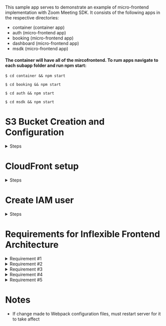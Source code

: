 
This sample app serves to demonstrate an example of micro-frontend implementation with Zoom Meeting SDK. It consists of the following apps in the respective directories:

* container (container app)
* auth (micro-frontend app)
* booking (micro-frontend app)
* dashboard (micro-frontend app)
* msdk (micro-frontend app)

#### The container will have all of the mircofrontend. To rum apps navigate to each subapp folder and run npm start: 

 `$ cd container && npm start `

 `$ cd booking && npm start `

 `$ cd auth && npm start `

` $ cd msdk && npm start `

# S3 Bucket Creation and Configuration
<details>
<summary> Steps </summary>
<ul>
<li> Go to AWS Management Console and use the search bar to find S3 </li>
<li> Click Create Bucket</li>
<li> Specify an AWS Region</li>
<li> Provide unique Bucket Name and click Create Bucket</li>
<li> Click the new Bucket you have created from the Bucket list.</li>
<li>Select Properties</li>
<li>Scroll down to Static website hosting and click Edit</li>
<li>Change to Enable</li>
<li>Enter index.html in the Index document field</li>
<li>Click Edit in Block all public access</li>
<li>Untick the Block all public access box.</li>
<li>Click Save changes</li>
<li>Type confirm in the field and click Confirm</li>
<li>Find the Bucket Policy and click Edit</li>
<li>Click Policy generator</li>
<li>Change Policy type to S3 Bucket Policy</li>
<li>Set Principle to *</li>
<li> Copy the S3 bucket ARN to add to the ARN field and add /* to the end.
eg: arn:aws:s3:::mfe-dashboard/*</li>
<li>Click Add Statement</li>
<li>Set Principle to *</li>
<li>Click Generate Policy</li>
<li>Copy paste the generated policy text to the Policy editor</li>
<li>Click Save changes</li>

</ul>
</details>

# CloudFront setup
<details>
<summary> Steps </summary>
<ul>
<li> Go to AWS Management Console and use the search bar to find CloudFront </li>
<li>Click Create distribution</li>
<li> Set Origin domain to your S3 bucket</li>
<li> Find the Default cache behavior section and change Viewer protocol policy to Redirect HTTP to HTTPS</li>
<li> Scroll down and click Create Distribution.</li>
<li>After Distribution creation has finalized click the Distribution from the list, find its Settings and click Edit</li>
<li>Scroll down to Static website hosting and click Edit</li>
<li>Scroll down to find the Default root object field and enter /container/latest/index.html</li>
<li>Click Save changes</li>
<li>Click Error pages</li>
<li>Click Create custom error response</li>
<li>Change HTTP error code to 403: Forbidden</li>
<li>Change Customize error response to Yes</li>
<li>Set Response page path to /container/latest/index.html</li>
<li>Set HTTP Response Code to 200: OK</li>
</details>

# Create IAM user
<details>
<summary> Steps </summary>
<ul>
<li> Go to AWS Management Console and use the search bar to find IAM</li>
<li>In IAM dashboard, click Users in the left sidebar</li>
<li> Click Add Users</li>
<li> Enter a unique name in the User name field</li>
<li>In Select AWS credential type tick Access Key - Programmatic access</li>
<li>Click Next: Permissions</li>
<li>Select Attach existing policies directly</li>
<li>Use search bar to find and tick AmazonS3FullAccess and CloudFrontFullAccess</li>
<li>Click Next: Tags</li>
<li>Click Next: Review</li>
<li>Click Create user</li>
</details>

# Requirements for Inflexible Frontend Architecture
<details>
<summary> Requirement #1 </summary>
<ul>
<li> Zero coupling between child projects </li>
<li> No importing of functions/objects/classes./etc</li>
<li> No shared state</li>
<li> Shared libraries through Module Federation System is okay</li>
</ul>
</details>

<details>
<summary> Requirement #2 </summary>
<ul>
<li> Nero-zero coupling between container and child apps </li>
<li> Container shouldn't assume that a child is using a particular framework</li>
<li> Any necessary communication done with callbacks or simple events</li>
</ul>
</details>

<details>
<summary> Requirement #3 </summary>
<ul>
<li> CSS from one project shouldn’t affect another, CSS should be scoped and not shared. Change to one project, should not affect another.</li>
</ul>
</details>

<details>
<summary> Requirement #4 </summary>
<ul>
<li> Version Control (mono-repo vs separate shouldn’t have any impact on the overall project) </li>
</ul>
</details>

<details>
<summary> Requirement #5 </summary>
<ul>
<li> Container should be able to decide to always use the latest version of a mirco-frontend or specify version </li>
<ul>
<li> (1) Container will always use the latest version of a chid app (doesn’t require a redeploy of container)   </li>
<li> (2) Container can specify exactly what version of a child it wants to use (requires a redeploy change)</li>
</ul>
</ul>
</details>
 

# Notes
* If change made to Webpack configuration files, must restart server for it to take affect

